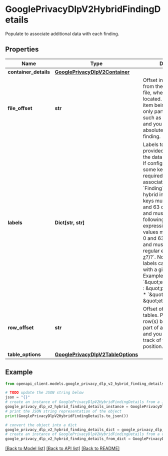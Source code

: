 # GooglePrivacyDlpV2HybridFindingDetails

Populate to associate additional data with each finding.

## Properties

Name | Type | Description | Notes
------------ | ------------- | ------------- | -------------
**container_details** | [**GooglePrivacyDlpV2Container**](GooglePrivacyDlpV2Container.md) |  | [optional] 
**file_offset** | **str** | Offset in bytes of the line, from the beginning of the file, where the finding is located. Populate if the item being scanned is only part of a bigger item, such as a shard of a file and you want to track the absolute position of the finding. | [optional] 
**labels** | **Dict[str, str]** | Labels to represent user provided metadata about the data being inspected. If configured by the job, some key values may be required. The labels associated with &#x60;Finding&#x60;&#39;s produced by hybrid inspection. Label keys must be between 1 and 63 characters long and must conform to the following regular expression: &#x60;[a-z]([-a-z0-9]*[a-z0-9])?&#x60;. Label values must be between 0 and 63 characters long and must conform to the regular expression &#x60;([a-z]([-a-z0-9]*[a-z0-9])?)?&#x60;. No more than 10 labels can be associated with a given finding. Examples: * &#x60;\&quot;environment\&quot; : \&quot;production\&quot;&#x60; * &#x60;\&quot;pipeline\&quot; : \&quot;etl\&quot;&#x60; | [optional] 
**row_offset** | **str** | Offset of the row for tables. Populate if the row(s) being scanned are part of a bigger dataset and you want to keep track of their absolute position. | [optional] 
**table_options** | [**GooglePrivacyDlpV2TableOptions**](GooglePrivacyDlpV2TableOptions.md) |  | [optional] 

## Example

```python
from openapi_client.models.google_privacy_dlp_v2_hybrid_finding_details import GooglePrivacyDlpV2HybridFindingDetails

# TODO update the JSON string below
json = "{}"
# create an instance of GooglePrivacyDlpV2HybridFindingDetails from a JSON string
google_privacy_dlp_v2_hybrid_finding_details_instance = GooglePrivacyDlpV2HybridFindingDetails.from_json(json)
# print the JSON string representation of the object
print(GooglePrivacyDlpV2HybridFindingDetails.to_json())

# convert the object into a dict
google_privacy_dlp_v2_hybrid_finding_details_dict = google_privacy_dlp_v2_hybrid_finding_details_instance.to_dict()
# create an instance of GooglePrivacyDlpV2HybridFindingDetails from a dict
google_privacy_dlp_v2_hybrid_finding_details_from_dict = GooglePrivacyDlpV2HybridFindingDetails.from_dict(google_privacy_dlp_v2_hybrid_finding_details_dict)
```
[[Back to Model list]](../README.md#documentation-for-models) [[Back to API list]](../README.md#documentation-for-api-endpoints) [[Back to README]](../README.md)


